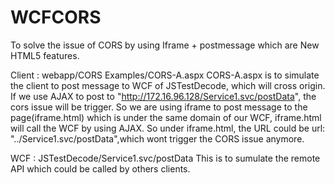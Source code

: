 # WCFCORS
To solve the issue of CORS by using Iframe + postmessage which are New HTML5 features.

Client : webapp/CORS Examples/CORS-A.aspx
CORS-A.aspx is to simulate the client to post message to WCF of JSTestDecode, which will cross origin. If we use AJAX to post to
"http://172.16.96.128/Service1.svc/postData", the cors issue will be trigger. 
So we are using iframe to post message to the page(iframe.html) which is under the same domain of our WCF, iframe.html will call the WCF by
using AJAX. So under iframe.html, the URL could be url: "../Service1.svc/postData",which wont trigger the CORS issue anymore.

WCF : JSTestDecode/Service1.svc/postData
This is to sumulate the remote API which could be called by others clients. 

        
        
